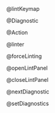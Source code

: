 @lintKeymap

@Diagnostic

@Action

@linter

@forceLinting

@openLintPanel

@closeLintPanel

@nextDiagnostic

@setDiagnostics
